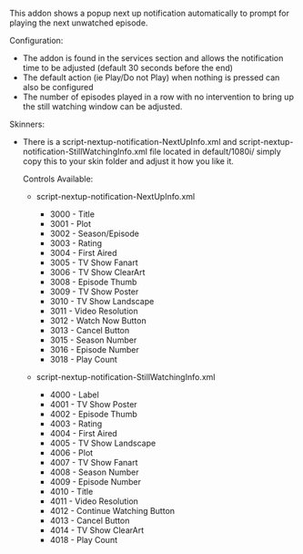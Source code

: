 This addon shows a popup next up notification automatically to prompt for playing the next unwatched episode.

Configuration:

  - The addon is found in the services section and allows the notification time to be adjusted (default 30 seconds before the end)
  - The default action (ie Play/Do not Play) when nothing is pressed can also be configured
  - The number of episodes played in a row with no intervention to bring up the still watching window can be adjusted.
 
Skinners:

  - There is a script-nextup-notification-NextUpInfo.xml and script-nextup-notification-StillWatchingInfo.xml file located in default/1080i/ simply copy this to your skin folder and adjust it how you like it. 
  
      Controls Available:
  
      - script-nextup-notification-NextUpInfo.xml
          - 3000 - Title
          - 3001 - Plot
          - 3002 - Season/Episode
          - 3003 - Rating
          - 3004 - First Aired
          - 3005 - TV Show Fanart 
          - 3006 - TV Show ClearArt
          - 3008 - Episode Thumb
          - 3009 - TV Show Poster
          - 3010 - TV Show Landscape
          - 3011 - Video Resolution
          - 3012 - Watch Now Button
          - 3013 - Cancel Button
          - 3015 - Season Number
          - 3016 - Episode Number
          - 3018 - Play Count
          
      - script-nextup-notification-StillWatchingInfo.xml
          - 4000 - Label
          - 4001 - TV Show Poster
          - 4002 - Episode Thumb
          - 4003 - Rating
          - 4004 - First Aired
          - 4005 - TV Show Landscape
          - 4006 - Plot
          - 4007 - TV Show Fanart
          - 4008 - Season Number
          - 4009 - Episode Number
          - 4010 - Title
          - 4011 - Video Resolution
          - 4012 - Continue Watching Button
          - 4013 - Cancel Button
          - 4014 - TV Show ClearArt
          - 4018 - Play Count